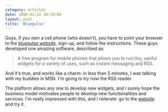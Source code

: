 ```yaml
---
category: articles
date: 2006-01-22 10:19:00
layout: post
title: 'Bluepulse'
---
```


<p>Guys, if you own a cell phone (who doesn't), you have to point your browser to the <a href="http://bluepulse.com/">bluepulse website</a>, sign-up, and follow the instructions. These guys developed one amazing software, described as:</p>

<blockquote>A free program for mobile phones that allows you to run tiny, useful widgets for a variety of uses, such as instant messaging and RSS.</blockquote>

<p>And it's true, and works like a charm: in less than 5 minutes, I was talking with my buddies in MSN. I'm going to try now the RSS reader.</p>

<p>The platform allows any one to develop new widgets, and I surely hope the business model motivates people to develop new functionalities and services. I'm really impressed with this, and I reiterate: go to the <a href="http://bluepulse.com/">website</a> and try it.</p>
